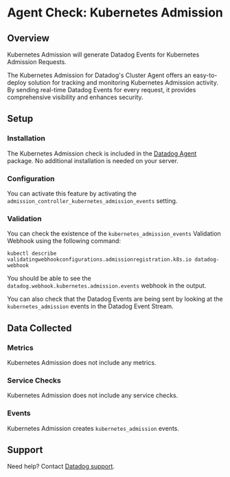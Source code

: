 # Agent Check: Kubernetes Admission

## Overview

Kubernetes Admission will generate Datadog Events for Kubernetes Admission Requests.

The Kubernetes Admission for Datadog's Cluster Agent offers an easy-to-deploy solution for tracking and monitoring Kubernetes Admission activity.
By sending real-time Datadog Events for every request, it provides comprehensive visibility and enhances security.

## Setup

### Installation

The Kubernetes Admission check is included in the [Datadog Agent][1] package.
No additional installation is needed on your server.

### Configuration

You can activate this feature by activating the `admission_controller_kubernetes_admission_events` setting.

### Validation

You can check the existence of the `kubernetes_admission_events` Validation Webhook using the following command:

```shell
kubectl describe validatingwebhookconfigurations.admissionregistration.k8s.io datadog-webhook
```

You should be able to see the `datadog.webhook.kubernetes.admission.events` webhook in the output.

You can also check that the Datadog Events are being sent by looking at the `kubernetes_admission` events in the Datadog Event Stream.

## Data Collected

### Metrics

Kubernetes Admission does not include any metrics.

### Service Checks

Kubernetes Admission does not include any service checks.

### Events

Kubernetes Admission creates `kubernetes_admission` events.

## Support

Need help? Contact [Datadog support][2].

[1]: /account/settings/agent/latest
[2]: https://docs.datadoghq.com/help/
